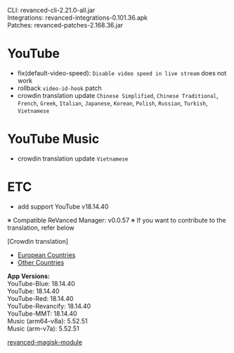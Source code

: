 CLI: revanced-cli-2.21.0-all.jar  
Integrations: revanced-integrations-0.101.36.apk  
Patches: revanced-patches-2.168.36.jar  

YouTube
==
- fix(default-video-speed): `Disable video speed in live stream` does not work
- rollback `video-id-hook` patch
- crowdin translation update
`Chinese Simplified`, `Chinese Traditional`, `French`, `Greek`, `Italian`, `Japanese`, `Korean`, `Polish`, `Russian`, `Turkish`, `Vietnamese`


YouTube Music
==
- crowdin translation update
`Vietnamese`


ETC
==
- add support YouTube v18.14.40


※ Compatible ReVanced Manager: v0.0.57
※ If you want to contribute to the translation, refer below

[Crowdin translation]
- [European Countries](https://crowdin.com/project/revancedextendedeu)
- [Other Countries](https://crowdin.com/project/revancedextended)
  
**App Versions:**  
YouTube-Blue: 18.14.40  
YouTube: 18.14.40  
YouTube-Red: 18.14.40  
YouTube-Revancify: 18.14.40  
YouTube-MMT: 18.14.40  
Music (arm64-v8a): 5.52.51  
Music (arm-v7a): 5.52.51  

[revanced-magisk-module](https://github.com/nikhilbadyal/revanced-magisk-module)  
